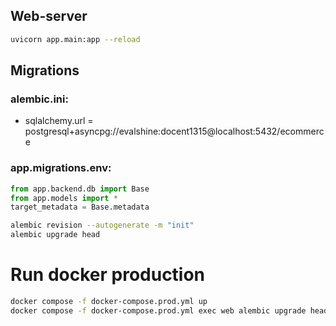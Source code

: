 ## Web-server
```bash
uvicorn app.main:app --reload
```
## Migrations
### alembic.ini:
- sqlalchemy.url = postgresql+asyncpg://evalshine:docent1315@localhost:5432/ecommerce
### app.migrations.env:
```python
from app.backend.db import Base
from app.models import *
target_metadata = Base.metadata
```
```bash
alembic revision --autogenerate -m "init"
alembic upgrade head
```
# Run docker production
```bash
docker compose -f docker-compose.prod.yml up
docker compose -f docker-compose.prod.yml exec web alembic upgrade head
```